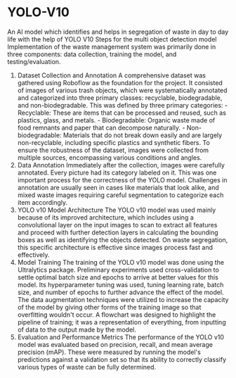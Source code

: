 # YOLO-V10
An AI model which identifies and helps in segregation of waste in day to day life with the help of YOLO V10
Steps for the multi object detection model
Implementation of the waste management system was primarily done in three components: data 
collection, training the model, and testing/evaluation. 
1. Dataset Collection and Annotation 
A comprehensive dataset was gathered using Roboflow as the foundation for the project. It 
consisted of images of various trash objects, which were systematically annotated and categorized 
into three primary classes: recyclable, biodegradable, and non-biodegradable. This was defined by 
three primary categories: - Recyclable: These are items that can be processed and reused, such as plastics, glass, and metals. - Biodegradable: Organic waste made of food remnants and paper that can decompose naturally. - Non-biodegradable: Materials that do not break down easily and are largely non-recyclable, 
including specific plastics and synthetic fibers. 
To ensure the robustness of the dataset, images were collected from multiple sources, 
encompassing various conditions and angles. 
2. Data Annotation 
Immediately after the collection, images were carefully annotated. Every picture had its category 
labeled on it. This was one important process for the correctness of the YOLO model. Challenges 
in annotation are usually seen in cases like materials that look alike, and mixed waste images 
requiring careful segmentation to categorize each item accordingly. 
3. YOLO v10 Model Architecture 
The YOLO v10 model was used mainly because of its improved architecture, which includes using 
a convolutional layer on the input images to scan to extract all features and proceed with further 
detection layers in calculating the bounding boxes as well as identifying the objects detected. On 
waste segregation, this specific architecture is effective since images process fast and effectively. 
4. Model Training 
The training of the YOLO v10 model was done using the Ultralytics package. Preliminary 
experiments used cross-validation to settle optimal batch size and epochs to arrive at better values 
for this model. Its hyperparameter tuning was used, tuning learning rate, batch size, and number 
of epochs to further advance the effect of the model. 
The data augmentation techniques were utilized to increase the capacity of the model by giving 
other forms of the training image so that overfitting wouldn't occur. A flowchart was designed to 
highlight the pipeline of training; it was a representation of everything, from inputting of data to 
the output made by the model. 
5. Evaluation and Performance Metrics 
The performance of the YOLO v10 model was evaluated based on precision, recall, and mean 
average precision (mAP). These were measured by running the model's predictions against a 
validation set so that its ability to correctly classify various types of waste can be fully determined.

